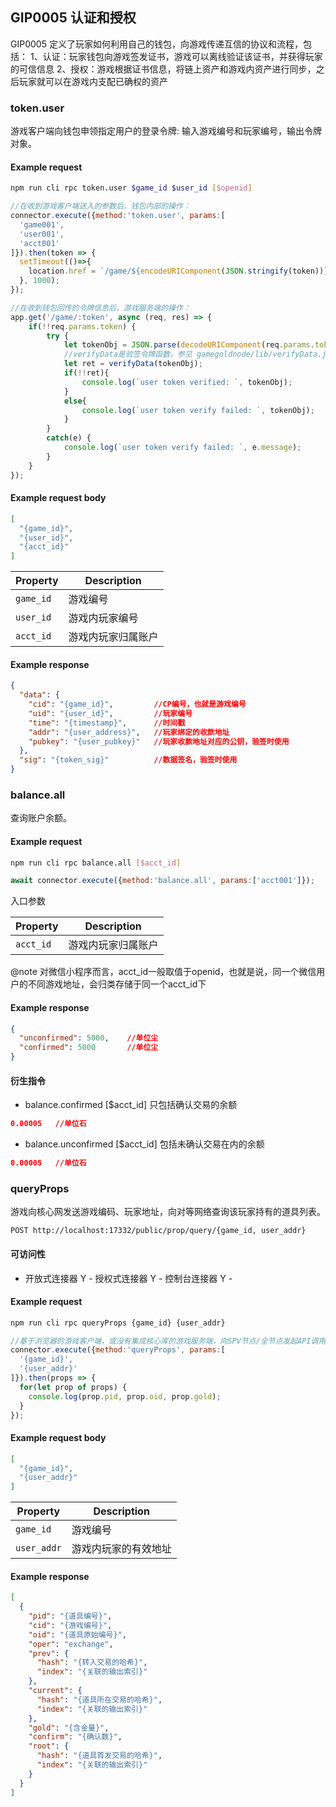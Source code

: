 ## GIP0005 认证和授权

GIP0005 定义了玩家如何利用自己的钱包，向游戏传递互信的协议和流程，包括：
1、认证：玩家钱包向游戏签发证书，游戏可以离线验证该证书，并获得玩家的可信信息
2、授权：游戏根据证书信息，将链上资产和游戏内资产进行同步，之后玩家就可以在游戏内支配已确权的资产

### token.user

游戏客户端向钱包申领指定用户的登录令牌: 输入游戏编号和玩家编号，输出令牌对象。

#### Example request

```bash
npm run cli rpc token.user $game_id $user_id [$openid]
```

```javascript
//在收到游戏客户端送入的参数后，钱包内部的操作：
connector.execute({method:'token.user', params:[
  'game001',
  'user001',
  'acct001'
]}).then(token => {
  setTimeout(()=>{
    location.href = `/game/${encodeURIComponent(JSON.stringify(token))}`; //跳转至游戏地址，送入令牌信息
  }, 1000);
});

//在收到钱包回传的令牌信息后，游戏服务端的操作：
app.get('/game/:token', async (req, res) => { 
    if(!!req.params.token) {
        try {
            let tokenObj = JSON.parse(decodeURIComponent(req.params.token));
            //verifyData是验签令牌函数，参见 gamegoldnode/lib/verifyData.js
            let ret = verifyData(tokenObj); 
            if(!!ret){
                console.log(`user token verified: `, tokenObj);
            }
            else{
                console.log(`user token verify failed: `, tokenObj);
            }
        }
        catch(e) {
            console.log(`user token verify failed: `, e.message);
        }
    }
});
```

#### Example request body

```json
[
  "{game_id}",
  "{user_id}",
  "{acct_id}"
]
```

Property | Description
---|---
`game_id` |  游戏编号
`user_id` |  游戏内玩家编号
`acct_id` |  游戏内玩家归属账户

#### Example response

```json
{
  "data": {
    "cid": "{game_id}",         //CP编号，也就是游戏编号
    "uid": "{user_id}",         //玩家编号
    "time": "{timestamp}",      //时间戳
    "addr": "{user_address}",   //玩家绑定的收款地址
    "pubkey": "{user_pubkey}"   //玩家收款地址对应的公钥，验签时使用
  },
  "sig": "{token_sig}"          //数据签名，验签时使用
}
```

### balance.all

查询账户余额。

#### Example request

```bash
npm run cli rpc balance.all [$acct_id]
```

```javascript
await connector.execute({method:'balance.all', params:['acct001']});
```

入口参数

Property | Description
---|---
`acct_id` |  游戏内玩家归属账户

@note 对微信小程序而言，acct_id一般取值于openid，也就是说，同一个微信用户的不同游戏地址，会归类存储于同一个acct_id下

#### Example response

```json
{
  "unconfirmed": 5000,    //单位尘
  "confirmed": 5000       //单位尘
}
```

#### 衍生指令

- balance.confirmed [$acct_id]          只包括确认交易的余额
```json
0.00005   //单位石
```

- balance.unconfirmed [$acct_id]        包括未确认交易在内的余额
```json
0.00005   //单位石
```

### queryProps

游戏向核心网发送游戏编码、玩家地址，向对等网络查询该玩家持有的道具列表。

```endpoint
POST http://localhost:17332/public/prop/query/{game_id, user_addr}
```

#### 可访问性

- 开放式连接器 Y - 授权式连接器 Y - 控制台连接器 Y -

#### Example request

```bash
npm run cli rpc queryProps {game_id} {user_addr}
```

```javascript
//基于浏览器的游戏客户端，或没有集成核心库的游戏服务端，向SPV节点/全节点发起API调用
connector.execute({method:'queryProps', params:[
  '{game_id}',
  '{user_addr}'
]}).then(props => {
  for(let prop of props) {
    console.log(prop.pid, prop.oid, prop.gold);
  }
});
```

#### Example request body

```json
[
  "{game_id}",
  "{user_addr}"
]
```

Property | Description
---|---
`game_id`   |  游戏编号
`user_addr` |  游戏内玩家的有效地址

#### Example response

```json
[
  {
    "pid": "{道具编号}",
    "cid": "{游戏编号}",
    "oid": "{道具原始编号}",
    "oper": "exchange",
    "prev": {
      "hash": "{转入交易的哈希}",
      "index": "{关联的输出索引}"
    },
    "current": {
      "hash": "{道具所在交易的哈希}",
      "index": "{关联的输出索引}"
    },
    "gold": "{含金量}",
    "confirm": "{确认数}",
    "root": {
      "hash": "{道具首发交易的哈希}",
      "index": "{关联的输出索引}"
    }
  }
]
```

